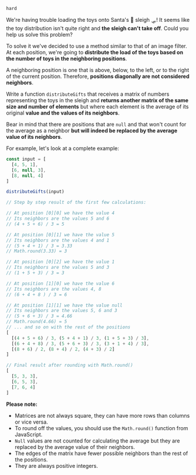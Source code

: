 `hard`

We're having trouble loading the toys onto Santa's 🎅 sleigh 🛷! It seems like the toy distribution isn't quite right and **the sleigh can't take off**. Could you help us solve this problem?

To solve it we've decided to use a method similar to that of an image filter. At each position, we're going to **distribute the load of the toys based on the number of toys in the neighboring positions**.

A neighboring position is one that is above, below, to the left, or to the right of the current position. Therefore, **positions diagonally are not considered neighbors**.

Write a function `distributeGifts` that receives a matrix of numbers representing the toys in the sleigh and **returns another matrix of the same size and number of elements** but where each element is the average of its original **value and the values of its neighbors**.

Bear in mind that there are positions that are `null` and that won't count for the average as a neighbor **but will indeed be replaced by the average value of its neighbors**.

For example, let's look at a complete example:

```Javascript
const input = [
  [4, 5, 1],
  [6, null, 3],
  [8, null, 4]
]

distributeGifts(input)

// Step by step result of the first few calculations:

// At position [0][0] we have the value 4
// Its neighbors are the values 5 and 6
// (4 + 5 + 6) / 3 = 5

// At position [0][1] we have the value 5
// Its neighbors are the values 4 and 1
// (5 + 4 + 1) / 3 = 3.33
// Math.round(3.33) = 3

// At position [0][2] we have the value 1
// Its neighbors are the values 5 and 3
// (1 + 5 + 3) / 3 = 3

// At position [1][0] we have the value 6
// Its neighbors are the values 4, 8
// (6 + 4 + 8 ) / 3 = 6

// At position [1][1] we have the value null
// Its neighbors are the values 5, 6 and 3
// (5 + 6 + 3) / 3 = 4.66
// Math.round(4.66) = 5
// ... and so on with the rest of the positions
[
  [(4 + 5 + 6) / 3, (5 + 4 + 1) / 3, (1 + 5 + 3) / 3],
  [(6 + 4 + 8) / 3, (5 + 6 + 3) / 3, (3 + 1 + 4) / 3],
  [(8 + 6) / 2, (8 + 4) / 2, (4 + 3) / 2]
]

// Final result after rounding with Math.round()
[
  [5, 3, 3],
  [6, 5, 3],
  [7, 6, 4]
]
```

**Please note:**

- Matrices are not always square, they can have more rows than columns or vice versa.
- To round off the values, you should use the `Math.round()` function from JavaScript.
- `Null` values are not counted for calculating the average but they are replaced by the average value of their neighbors.
- The edges of the matrix have fewer possible neighbors than the rest of the positions.
- They are always positive integers.
